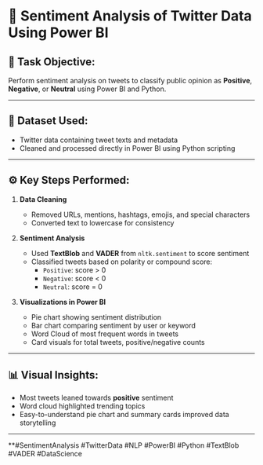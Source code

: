 # 💬  Sentiment Analysis of Twitter Data Using Power BI

## 🎯 Task Objective:
Perform sentiment analysis on tweets to classify public opinion as **Positive**, **Negative**, or **Neutral** using Power BI and Python.

---

## 🧩 Dataset Used:
- Twitter data containing tweet texts and metadata
- Cleaned and processed directly in Power BI using Python scripting

---

## ⚙️ Key Steps Performed:

1. **Data Cleaning**
   - Removed URLs, mentions, hashtags, emojis, and special characters
   - Converted text to lowercase for consistency

2. **Sentiment Analysis**
   - Used **TextBlob** and **VADER** from `nltk.sentiment` to score sentiment
   - Classified tweets based on polarity or compound score:
     - `Positive`: score > 0
     - `Negative`: score < 0
     - `Neutral`: score = 0

3. **Visualizations in Power BI**
   - Pie chart showing sentiment distribution
   - Bar chart comparing sentiment by user or keyword
   - Word Cloud of most frequent words in tweets
   - Card visuals for total tweets, positive/negative counts

---

## 📊 Visual Insights:
- Most tweets leaned towards **positive** sentiment
- Word cloud highlighted trending topics
- Easy-to-understand pie chart and summary cards improved data storytelling

---

**#SentimentAnalysis #TwitterData #NLP #PowerBI #Python #TextBlob #VADER #DataScience 

